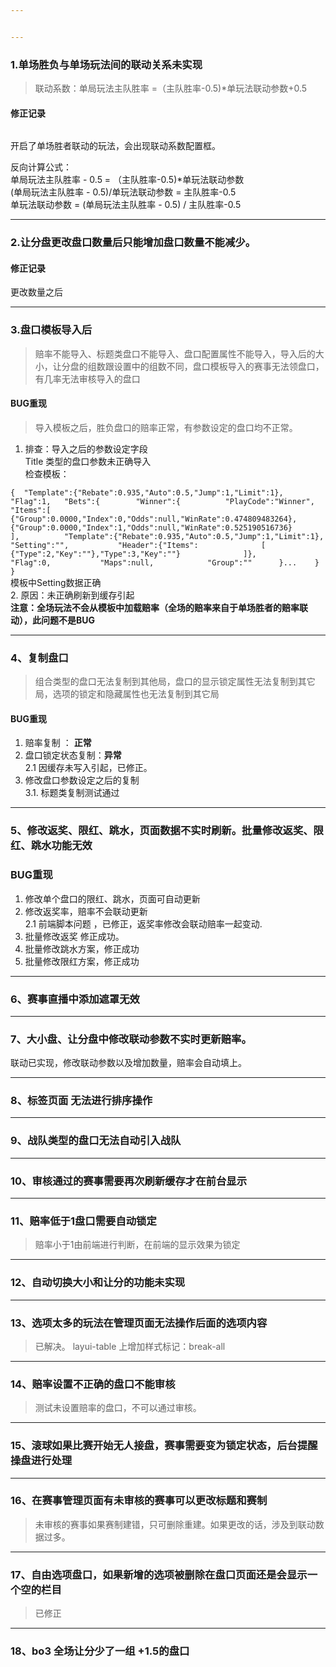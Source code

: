 ```yaml
---


---
```


<h3 id="单场胜负与单场玩法间的联动关系未实现">1.单场胜负与单场玩法间的联动关系未实现</h3>
<blockquote>
<p>联动系数：单局玩法主队胜率 =（主队胜率-0.5)*单玩法联动参数+0.5</p>
</blockquote>
<h4 id="修正记录">修正记录</h4>
<p><img src="https://lh5.googleusercontent.com/hpJXZK0whyygkxbSQYZCBDpHixtdfhBpudMuqHxDXRaX_SkSa4CrZfa0R9i_WJitcOYxNu2euUOuGKpVomlTIVI7KXei-RGMdhz5OqrdEhTuPHj3VNoqPL75DJRb0ne2POYf9nVK" alt=""></p>
<p>开启了单场胜者联动的玩法，会出现联动系数配置框。</p>
<p>反向计算公式：<br>
单局玩法主队胜率 - 0.5 = （主队胜率-0.5)*单玩法联动参数<br>
(单局玩法主队胜率 - 0.5)/单玩法联动参数 = 主队胜率-0.5<br>
单玩法联动参数 = (单局玩法主队胜率 - 0.5) / 主队胜率-0.5</p>
<hr>
<h3 id="让分盘更改盘口数量后只能增加盘口数量不能减少。">2.让分盘更改盘口数量后只能增加盘口数量不能减少。</h3>
<h4 id="修正记录-1">修正记录</h4>
<p><img src="https://lh3.googleusercontent.com/_wqD2ZjeP2dzsgqNdgH189Qzubnv3eTl4H-Xx9buqdFS0aI9dC6fhxFsoreF7h0pzHBEFkf1wC3W1klTXAWLdaJZ1MfsmY15prD2oesatlpA0VEOiPzHz2cBR-1VG4wOU2EjXorF" alt=""><br>
更改数量之后<br>
<img src="https://lh5.googleusercontent.com/Lc55CFkg0ogoXL2ZBzGJLppgPuYTcRofDBIV2-qg--V1rNf3msVyG9z58L_eao5XQFHPCs5zF-9CRkrnt9oLEzsHp3dJUf74hQVls3eINim5dYhI1yt5LcOh6XUTWzpD5ukdnpI4" alt=""></p>
<hr>
<h3 id="盘口模板导入后">3.盘口模板导入后</h3>
<blockquote>
<p>赔率不能导入、标题类盘口不能导入、盘口配置属性不能导入，导入后的大小，让分盘的组数跟设置中的组数不同，盘口模板导入的赛事无法领盘口，有几率无法审核导入的盘口</p>
</blockquote>
<h4 id="bug重现">BUG重现</h4>
<blockquote>
<p>导入模板之后，胜负盘口的赔率正常，有参数设定的盘口均不正常。</p>
</blockquote>
<ol>
<li>排查：导入之后的参数设定字段<br>
Title 类型的盘口参数未正确导入<br>
检查模板：</li>
</ol>
<p><code>{ 	"Template":{"Rebate":0.935,"Auto":0.5,"Jump":1,"Limit":1}, 	"Flag":1, 	"Bets":{ 		"Winner":{ 			"PlayCode":"Winner", 			"Items":[			{"Group":0.0000,"Index":0,"Odds":null,"WinRate":0.474809483264},{"Group":0.0000,"Index":1,"Odds":null,"WinRate":0.525190516736} 			], 			"Template":{"Rebate":0.935,"Auto":0.5,"Jump":1,"Limit":1}, 			"Setting":"", 			"Header":{"Items": 				[ 				{"Type":2,"Key":""},"Type":3,"Key":""} 				]}, 			"Flag":0, 			"Maps":null, 			"Group":"" 		}... 	} }</code><br>
模板中Setting数据正确<br>
2.  原因：未正确刷新到缓存引起<br>
<strong>注意：全场玩法不会从模板中加载赔率（全场的赔率来自于单场胜者的赔率联动），此问题不是BUG</strong></p>
<hr>
<h3 id="、复制盘口">4、复制盘口</h3>
<blockquote>
<p>组合类型的盘口无法复制到其他局，盘口的显示锁定属性无法复制到其它局，选项的锁定和隐藏属性也无法复制到其它局</p>
</blockquote>
<h4 id="bug重现-1">BUG重现</h4>
<ol>
<li>赔率复制 ： <strong>正常</strong></li>
<li>盘口锁定状态复制：<strong>异常</strong><br>
2.1  因缓存未写入引起，已修正。</li>
<li>修改盘口参数设定之后的复制<br>
3.1. 标题类复制测试通过</li>
</ol>
<hr>
<h3 id="、修改返奖、限红、跳水，页面数据不实时刷新。批量修改返奖、限红、跳水功能无效">5、修改返奖、限红、跳水，页面数据不实时刷新。批量修改返奖、限红、跳水功能无效</h3>
<h3 id="bug重现-2">BUG重现</h3>
<ol>
<li>修改单个盘口的限红、跳水，页面可自动更新</li>
<li>修改返奖率，赔率不会联动更新<br>
2.1 前端脚本问题 ，已修正，返奖率修改会联动赔率一起变动.</li>
<li>批量修改返奖 修正成功。</li>
<li>批量修改跳水方案，修正成功</li>
<li>批量修改限红方案，修正成功</li>
</ol>
<hr>
<h3 id="、赛事直播中添加遮罩无效">6、赛事直播中添加遮罩无效</h3>
<hr>
<h3 id="、大小盘、让分盘中修改联动参数不实时更新赔率。">7、大小盘、让分盘中修改联动参数不实时更新赔率。</h3>
<p>联动已实现，修改联动参数以及增加数量，赔率会自动填上。</p>
<hr>
<h3 id="、标签页面-无法进行排序操作">8、标签页面 无法进行排序操作</h3>
<hr>
<h3 id="、战队类型的盘口无法自动引入战队">9、战队类型的盘口无法自动引入战队</h3>
<hr>
<h3 id="、审核通过的赛事需要再次刷新缓存才在前台显示">10、审核通过的赛事需要再次刷新缓存才在前台显示</h3>
<hr>
<h3 id="、赔率低于1盘口需要自动锁定">11、赔率低于1盘口需要自动锁定</h3>
<blockquote>
<p>赔率小于1由前端进行判断，在前端的显示效果为锁定</p>
</blockquote>
<hr>
<h3 id="、自动切换大小和让分的功能未实现">12、自动切换大小和让分的功能未实现</h3>
<hr>
<h3 id="、选项太多的玩法在管理页面无法操作后面的选项内容">13、选项太多的玩法在管理页面无法操作后面的选项内容</h3>
<blockquote>
<p>已解决。 layui-table 上增加样式标记：break-all</p>
</blockquote>
<hr>
<h3 id="、赔率设置不正确的盘口不能审核">14、赔率设置不正确的盘口不能审核</h3>
<blockquote>
<p>测试未设置赔率的盘口，不可以通过审核。</p>
</blockquote>
<hr>
<h3 id="、滚球如果比赛开始无人接盘，赛事需要变为锁定状态，后台提醒操盘进行处理">15、滚球如果比赛开始无人接盘，赛事需要变为锁定状态，后台提醒操盘进行处理</h3>
<hr>
<h3 id="、在赛事管理页面有未审核的赛事可以更改标题和赛制">16、在赛事管理页面有未审核的赛事可以更改标题和赛制</h3>
<blockquote>
<p>未审核的赛事如果赛制建错，只可删除重建。如果更改的话，涉及到联动数据过多。</p>
</blockquote>
<hr>
<h3 id="、自由选项盘口，如果新增的选项被删除在盘口页面还是会显示一个空的栏目">17、自由选项盘口，如果新增的选项被删除在盘口页面还是会显示一个空的栏目</h3>
<blockquote>
<p>已修正</p>
</blockquote>
<hr>
<h3 id="、bo3-全场让分少了一组-1.5的盘口">18、bo3 全场让分少了一组 +1.5的盘口</h3>

